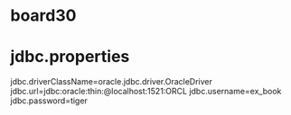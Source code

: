 # board30

# jdbc.properties
jdbc.driverClassName=oracle.jdbc.driver.OracleDriver
jdbc.url=jdbc:oracle:thin:@localhost:1521:ORCL
jdbc.username=ex_book
jdbc.password=tiger
